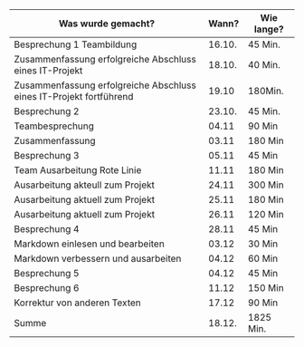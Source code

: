 ﻿Was wurde gemacht? | Wann? | Wie lange?
--- | --- | ---
Besprechung 1 Teambildung| 16.10. |45 Min.
Zusammenfassung erfolgreiche Abschluss eines IT-Projekt | 18.10. |40 Min.
Zusammenfassung erfolgreiche Abschluss eines IT-Projekt fortführend | 19.10| 180Min.
Besprechung 2| 23.10. |45 Min.
Teambesprechung | 04.11 | 90 Min
Zusammenfassung | 03.11 | 180 Min
Besprechung 3| 05.11 | 45 Min
Team Ausarbeitung Rote Linie | 11.11 | 180 Min
Ausarbeitung akteull zum Projekt | 24.11 | 300 Min
Ausarbeitung aktuell zum Projekt | 25.11 | 180 Min
Ausarbeitung aktuell zum Projekt | 26.11 | 120 Min
Besprechung 4 | 28.11 | 45 Min
Markdown einlesen und bearbeiten | 03.12 | 30 Min
Markdown verbessern und ausarbeiten | 04.12 | 60 Min
Besprechung 5 | 04.12 | 45 Min
Besprechung 6 | 11.12 | 150 Min
Korrektur von anderen Texten | 17.12 | 90 Min
Summe| 18.12. |1825 Min.
